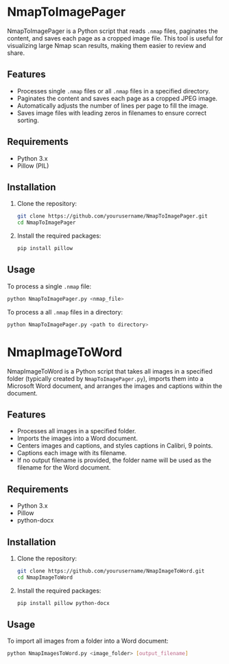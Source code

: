 # NmapToImagePager

NmapToImagePager is a Python script that reads `.nmap` files, paginates the content, and saves each page as a cropped image file. This tool is useful for visualizing large Nmap scan results, making them easier to review and share.

## Features

- Processes single `.nmap` files or all `.nmap` files in a specified directory.
- Paginates the content and saves each page as a cropped JPEG image.
- Automatically adjusts the number of lines per page to fill the image.
- Saves image files with leading zeros in filenames to ensure correct sorting.

## Requirements

- Python 3.x
- Pillow (PIL)

## Installation

1. Clone the repository:
    ```bash
    git clone https://github.com/yourusername/NmapToImagePager.git
    cd NmapToImagePager
    ```

2. Install the required packages:
    ```bash
    pip install pillow
    ```

## Usage

To process a single `.nmap` file:
```bash
python NmapToImagePager.py <nmap_file>
```

To process a all `.nmap` files in a directory:
```bash
python NmapToImagePager.py <path to directory>
```

# NmapImageToWord

NmapImageToWord is a Python script that takes all images in a specified folder (typically created by `NmapToImagePager.py`), imports them into a Microsoft Word document, and arranges the images and captions within the document.

## Features

- Processes all images in a specified folder.
- Imports the images into a Word document.
- Centers images and captions, and styles captions in Calibri, 9 points.
- Captions each image with its filename.
- If no output filename is provided, the folder name will be used as the filename for the Word document.

## Requirements

- Python 3.x
- Pillow
- python-docx

## Installation

1. Clone the repository:
    ```bash
    git clone https://github.com/yourusername/NmapImageToWord.git
    cd NmapImageToWord
    ```

2. Install the required packages:
    ```bash
    pip install pillow python-docx
    ```

## Usage

To import all images from a folder into a Word document:
```bash
python NmapImagesToWord.py <image_folder> [output_filename]
```
